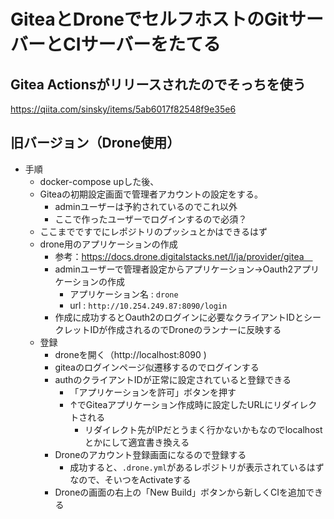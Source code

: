 # GiteaとDroneでセルフホストのGitサーバーとCIサーバーをたてる

## Gitea Actionsがリリースされたのでそっちを使う

https://qiita.com/sinsky/items/5ab6017f82548f9e35e6

## 旧バージョン（Drone使用）
- 手順
  - docker-compose upした後、
  - Giteaの初期設定画面で管理者アカウントの設定をする。
    - adminユーザーは予約されているのでこれ以外
    - ここで作ったユーザーでログインするので必須？
  - ここまでですでにレポジトリのプッシュとかはできるはず
  - drone用のアプリケーションの作成
    - 参考：https://docs.drone.digitalstacks.net/l/ja/provider/gitea　
    - adminユーザーで管理者設定からアプリケーション→Oauth2アプリケーションの作成
      - アプリケーション名 : `drone`
      - url : `http://10.254.249.87:8090/login`
    - 作成に成功するとOauth2のログインに必要なクライアントIDとシークレットIDが作成されるのでDroneのランナーに反映する
  - 登録
    - droneを開く（http://localhost:8090 )
    - giteaのログインページ似遷移するのでログインする
    - authのクライアントIDが正常に設定されていると登録できる
       - 「アプリケーションを許可」ボタンを押す
       - ↑でGiteaアプリケーション作成時に設定したURLにリダイレクトされる
         - リダイレクト先がIPだとうまく行かないかもなのでlocalhostとかにして適宜書き換える
    - Droneのアカウント登録画面になるので登録する
      - 成功すると、`.drone.yml`があるレポジトリが表示されているはずなので、そいつをActivateする
    - Droneの画面の右上の「New Build」ボタンから新しくCIを追加できる
